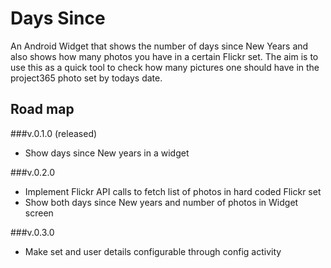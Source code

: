 # Days Since

An Android Widget that shows the number of days since New Years and also shows how many photos you have in a certain Flickr set. The aim is to use this as a quick tool to check how many pictures one should have in the project365 photo set by todays date.

## Road map

###v.0.1.0 (released)
- Show days since New years in a widget

###v.0.2.0

- Implement Flickr API calls to fetch list of photos in hard coded Flickr set
- Show both days since New years and number of photos in Widget screen

###v.0.3.0
- Make set and user details configurable through config activity